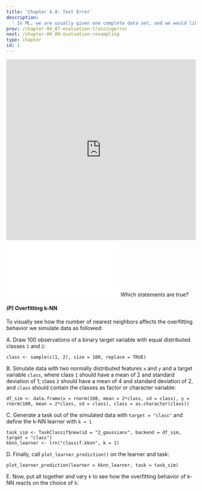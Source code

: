 ```yaml
---
title: 'Chapter 4.8: Test Error'
description:
  ' In ML, we are usually given one complete data set, and we would like to fit one model on that data set. The training error evaluation does not work in this situation since it cannot be used to estimate the future performance of the model. Measuring the test error would be a solution. This chapter argues that we would also need splitting and resampling tools.'
prev: /chapter-04_07-evaluation-trainingerror
next: /chapter-04_09-evaluation-resampling
type: chapter
id: 1
---
```


<exercise id="1" title="Video Lecture">

<iframe width="100%" height="480" src="https://www.youtube.com/embed/GOTPjCXhiS8" frameborder="0" allow="accelerometer; autoplay; encrypted-media; gyroscope; picture-in-picture" allowfullscreen></iframe>

</exercise>

<exercise id="2" title="Slides">

<object data="pdfs/4/slides-evaluation-test.pdf" type="application/pdf" style="width:100%;height:480px">
    <embed src="pdfs/4/slides-evaluation-test.pdf" type="application/pdf" />
</object>

</exercise>


<exercise id="3" title="Quiz">
Which statements are true?
<choice>
<opt text="Overfitting means that the model performs very well on the training data.">
</opt>
<opt text="Overfitting means that the model performs much better on the training data than on the test data." correct="true">
</opt>
<opt text="A good test performance is an indicator of overfishing.">
</opt>
<opt text="The linear model is well known to overfit very fast.">
</opt>
<opt text="Overfitting risk increases with model complexity" correct="true">
</opt>
<opt text="Constraining the hypothesis space helps the learner to find a good hypothesis.">
</opt>
<opt text="Goodness-of-fit measures like `R2`, likelihood, AIC, BIC and deviance are all based on the test error">
</opt>
</choice>
</exercise>


<exercise id="4" title="Coding">

#### *(P)* Overfitting k-NN

To visually see how the number of nearest neighbors affects the overfitting behavior we simulate data as followed:


A. Draw 100 observations of a binary target variable with equal distributed classes `1` and `2`:

```
class <- sample(c(1, 2), size = 100, replace = TRUE)
```

B. Simulate data with two normally distributed features `x` and `y` and a target variable `class`, where class `1` should have a mean of $2$ and standard deviation of $1$; class `2` should have a mean of $4$ and standard deviation of $2$, and `class` should contain the classes as factor or character variable:

```
df_sim <- data.frame(x = rnorm(100, mean = 2*class, sd = class), y = rnorm(100, mean = 2*class, sd = class), class = as.character(class))
```
    

C. Generate a task out of the simulated data with `target = "class"` and define the k-NN learner with `k = 1`

```
task_sim <- TaskClassif$new(id = "2_gaussians", backend = df_sim, target = "class")
kknn_learner <- lrn("classif.kknn", k = 1)
```
    

D. Finally, call `plot_learner_prediction()` on the learner and task:
```
plot_learner_prediction(learner = kknn_learner, task = task_sim)
```    

E. Now, put all together and vary `k` to see how the overfitting behavior of k-NN reacts on the choice of `k`:

<codeblock id="04_08">

</codeblock>

</exercise>